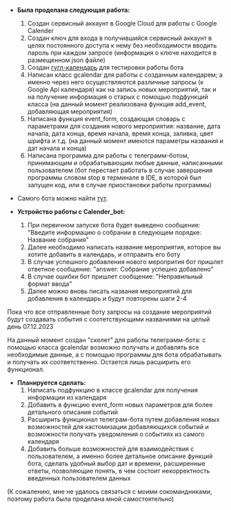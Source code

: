 - **Была проделана следующая работа:**
  1. Создан сервисный аккаунт в Google Cloud для работы с Google Calender
  2. Создан ключ для входа в получившийся сервисный аккаунт в целях постоянного доступа к нему без необходимости вводить пароль при каждом запросе (информация о ключе находится в размещенном json файле)
  3. Создан [гугл-календарь](https://calendar.google.com/calendar/u/0?cid=MjcyMzFmMmNjYjcyZGQzMWQ2ZDZhYTAwN2JmZjhhMWRmMDk5ODY4NzM0NWQ0N2NkMWQ4ZTYwYTY1MWU4ZTM4YUBncm91cC5jYWxlbmRhci5nb29nbGUuY29t) для тестировки работы бота
  4. Написан класс gcalendar для работы с созданным календарем; а именно через него осуществляются различные запросы (к Google Api календаря) как на запись новых мероприятий, так и на получение информация о старых с помощью подфункций класса (на данный момент реализована функция add_event, добавляющая мероприятия)
  5. Написана функция event_form, создающая словарь с параметрами для создания нового мероприятия: название, дата начала, дата конца, время начала, время конца, заливка, цвет шрифта и т.д. (на данный момент имеются параметры названия и дат начала и конца)
  6. Написана программа для работы с телеграмм-ботом, принимающим и обрабатывающим любые данные, написанными пользователем (бот перестает работать в случае завершения программы словом stop в терминале в IDE, в которой был запущен код, или в случае приостановки работы программы)

- Самого бота можно найти [тут](https://t.me/Calender_w_google_bot).

- **Устройство работы с Calender_bot:**
  1. При первичном запуске бота будет выведено сообщение: "Введите информацию о собрании в следующем порядке:
   Название собрания"
  2. Далее необходимо написать название мероприятия, которое вы хотите добавить в календарь, и отправить его боту
  3. В случае успешного добавления нового меропрития бот пришлет ответное сообщение: "answer: Собрание успешно добавлено"
  4. В случае ошибки бот пришлет сообщение: "Неправильный формат ввода"
  5. Далее можно вновь писать названия мероприятий для добавления в календарь и будут повторены шаги 2-4

Пока что все отправленные боту запросы на создание мероприятий будут создавать события с соотетствующими названиями на целый день 07.12.2023

На данный момент создан "скелет" для работы телеграмм-бота: с помощью класса gcalendar возможно получать и добавлять все необходимые данные, а с помощью программы для бота обрабатывать и получать их соответственно. Остается лишь расширить его функционал.

- **Планируется сделать:**
  1. Написать подфункцию в классе gcalendar для получения информации из календаря
  2. Добавить в функцию event_form новых параметров для более детального описания событий
  3. Расширить функционал телеграм-бота путем добавления новых возможностей для кастомизации добавляющихся событий и возможности получать уведомления о событиях из самого календаря
  4. Добавить больше возможностей для взаимодействия с пользователем, а именно более детальное описание функций бота, сделать удобный выбор дат и времени, расширенные ответы, позволяющие понять, в чем состоит некорректность введенных пользователем данных

(К сожалению, мне не удалось связаться с моими сокомандниками, поэтому работа была проделана мной самостоятельно)

